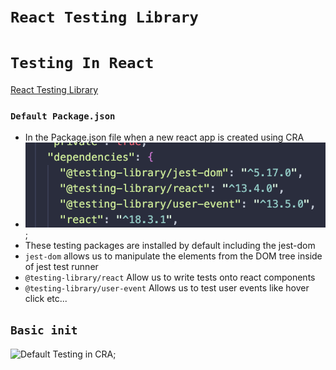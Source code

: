 # `` React Testing Library ``
# `` Testing In React ``

[React Testing Library](https://testing-library.com/docs/react-testing-library/intro/)

### ``` Default Package.json ```
- In the Package.json file when a new react app is created using CRA
- ![Default Testing in CRA](./images/RTL/rtl-1.png);
- These testing packages are installed by default including the jest-dom
- ``` jest-dom ``` allows us to manipulate the elements from the DOM tree inside of jest test runner
- ```@testing-library/react``` Allow us to write tests onto react components 
- ```@testing-library/user-event``` Allows us to test user events like hover click etc...

## `` Basic init ``
![Default Testing in CRA](./images/RTL/RTL_basics-1.png);